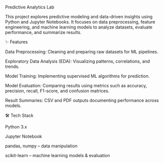 Predictive Analytics Lab

This project explores predictive modeling and data-driven insights using Python and Jupyter Notebooks.
It focuses on data preprocessing, feature engineering, and machine learning models to analyze datasets, evaluate performance, and summarize results.

✨ Features

Data Preprocessing: Cleaning and preparing raw datasets for ML pipelines.

Exploratory Data Analysis (EDA): Visualizing patterns, correlations, and trends.

Model Training: Implementing supervised ML algorithms for prediction.

Model Evaluation: Comparing results using metrics such as accuracy, precision, recall, F1-score, and confusion matrices.

Result Summaries: CSV and PDF outputs documenting performance across models.

🛠️ Tech Stack

Python 3.x

Jupyter Notebook

pandas, numpy – data manipulation

scikit-learn – machine learning models & evaluation
